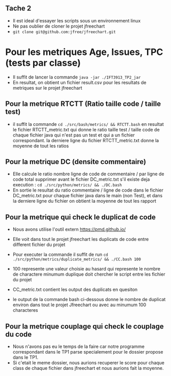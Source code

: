 ## Tache 2

- Il est ideal d'essayer les scripts sous un environnement linux
- Ne pas oublier de cloner le projet jfreechart
- ``` git clone git@github.com:jfree/jfreechart.git ```

# Pour les metriques Age, Issues, TPC (tests par classe)
- Il suffit de lancer la commande ``` java -jar ./IFT3913_TP2_jar ```
- En resultat, on obtient un fichier result.csv pour les resultats de metriques
sur le projet jfreechart


## Pour la metrique RTCTT (Ratio taille code / taille test)
- il suffit la commande ``` cd ./src/bash/metrics/ && RTCTT.bash ``` en resultat
le fichier RTCTT_metric.txt qui donne le ratio taille test / taille code
de chaque fichier java qui n'est pas un test et qui a un fichier correspondant.
la derniere ligne du fichier RTCTT_metric.txt donne la moyenne de tout les ratios


## Pour la metrique DC (densite commentaire)
- Elle calcule le ratio nombre ligne de code de commentaire / par ligne de code total
supprimer avant le fichier DC_metric.txt s'il existe deja
execution : ``` cd ./src/python/metrics/ && ./DC.bash ```
- En sortie le resultat du ratio commentaire / ligne de code dans le fichier DC_metric.txt
pour chaque fichier java dans le main (non Test), et dans la derniere ligne du fichier on obtient la moyenne de tout les rapport

## Pour la metrique qui check le duplicat de code

- Nous avons utilise l'outil extern https://pmd.github.io/

- Elle voit dans tout le projet jfreechart les duplicats de code entre different fichier du projet
- Pour executer la commande il suffit de run `cd ./src/python/metrics/duplicate_metrics/ && ./CC.bash 100`
- 100 represente une valeur choisie au hasard qui represente le nombre de charactere minumum 
duplique doit chercher le script entre les fichier du projet
- CC_metric.txt contient les output des duplicats en quesiton
- le output de la commande bash ci-dessous donne le nombre de duplicat environ
dans tout le projet Jfreechart ou avec au minumum 100 characteres 

## Pour la metrique couplage qui check le couplage du code

- Nous n'avons pas eu le temps de la faire car notre programme correspondant
dans le TP1 parse specialement pour le dossier propose dans le TP1.
- Si c'etait le meme dossier, nous aurions recuperer le score pour chaque class
de chaque fichier dans jfreechart et nous aurions fait la moyenne. 
